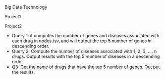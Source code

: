 Big Data Technology

Project1




Project2
- Query 1: it computes the number of genes and diseases associated with each drug in nodes.tsv, and will output the top 5 number of genes in descending order.
- Query 2: Compute the number of diseases associated
with 1, 2, 3, ..., n drugs. Output results with the top
5 number of diseases in a descending order.
- Q3: Get the name of drugs that have the top 5
number of genes. Out put the results.
